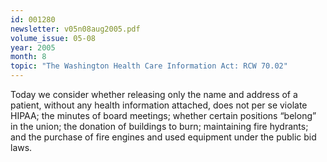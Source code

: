 ```yaml
---
id: 001280
newsletter: v05n08aug2005.pdf
volume_issue: 05-08
year: 2005
month: 8
topic: "The Washington Health Care Information Act: RCW 70.02"
---
```


Today we consider whether releasing only the name and address of a patient, without
any health information attached, does not per se violate HIPAA; the minutes of board meetings; whether certain positions “belong” in the union; the donation of buildings to burn; maintaining fire hydrants; and the purchase of fire engines and used equipment under the public bid laws.